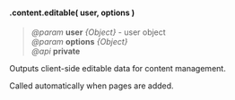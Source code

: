 #### .content.editable( user, options )  
> *@param* **user** _{Object}_  - user object  
> *@param* **options** _{Object}_   
> *@api* **private**  

Outputs client-side editable data for content management.  

Called automatically when pages are added.  

<div class="code-header addGitHubLink" data-file="lib/content/index.js#L196-L233"> &nbsp;</div><pre class=" language-javascript hideCode api"></pre> 
